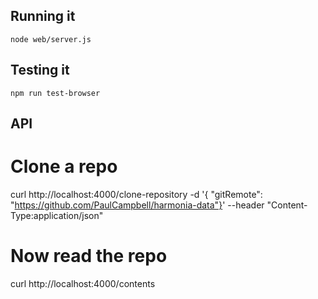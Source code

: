 

## Running it

`node web/server.js`


## Testing it

`npm run test-browser`


## API

# Clone a repo

curl http://localhost:4000/clone-repository -d '{ "gitRemote": "https://github.com/PaulCampbell/harmonia-data"}' --header "Content-Type:application/json"


# Now read the repo

curl http://localhost:4000/contents
